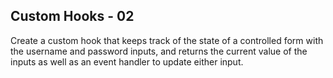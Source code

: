## Custom Hooks - 02

Create a custom hook that keeps track of the state of a controlled form with the username and password inputs, and returns the current value of the inputs as well as an event handler to update either input.